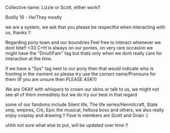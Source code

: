 Collective name: Lizzie or Scott, either work!!

Bodily 16 - He/They mostly 

we are a system, we ask that you please be respectful when interacting with us, thanks !!

Regarding pony town and our boundries Feel free to interact whenever we dont bite!! <33
C+H is always on our ponies, on very rare occasion we might have the "Dniuf/Fam" tag but thats only when we dont really care for interaction at the time.

if we have a "Sys" tag next to our pony then that would indicate who is fronting in the moment so please try use the correct name/Pronouns for them (If you are unsure then PLEASE ASK!!)

We are OKAY with whispers to crown our skins or talk to us, we might not see all of them immeditely but we do try our best in that regard 


some of our fandoms include Silent life, The life series/Hermitcraft, State smp, empires, Crk, Epic the musical, helluva boss and others,
we also really enjoy cosplay and drawing !! Fave ls members are Scott and Grian :)

uhhh not sure what else to put, will be updated over time !!
